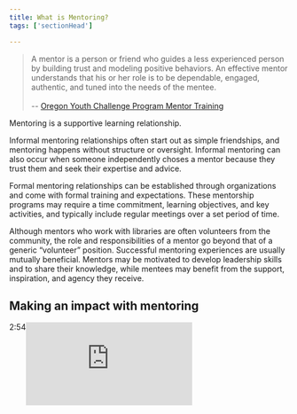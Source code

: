 ```yaml
---
title: What is Mentoring?
tags: ['sectionHead']

---
```

> A mentor is a person or friend who guides a less experienced person by building trust and modeling positive behaviors. An effective mentor understands that his or her role is to be dependable, engaged, authentic, and tuned into the needs of the mentee.<br/><br/>-- [Oregon Youth Challenge Program Mentor Training](https://www.oycp.com/MentorTraining/3/m3.html)

Mentoring is a supportive learning relationship.

Informal mentoring relationships often start out as simple friendships, and mentoring happens without structure or oversight. Informal mentoring can also occur when someone independently choses a mentor because they trust them and seek their expertise and advice.

Formal mentoring relationships can be established through organizations and come with formal training and expectations. These mentorship programs may require a time commitment, learning objectives, and key activities, and typically include regular meetings over a set period of time. 

Although mentors who work with libraries are often volunteers from the community, the role and responsibilities of a mentor go beyond that of a generic “volunteer” position. Successful mentoring experiences are usually mutually beneficial. Mentors may be motivated to develop leadership skills and to share their knowledge, while mentees may benefit from the support, inspiration, and agency they receive. 


## Making an impact with mentoring
<iframe src="https://www.youtube.com/embed/1t0_D7UcfgU" frameborder="0" allow="autoplay; encrypted-media" allowfullscreen></iframe>

<div class="videotime" style="float:left;">2:54</div>
